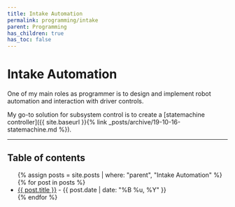 ```yaml
---
title: Intake Automation
permalink: programming/intake
parent: Programming
has_children: true
has_toc: false
---
```


# Intake Automation

One of my main roles as programmer is to design and implement robot automation
and interaction with driver controls.

My go-to solution for subsystem control is to create a [statemachine
controller]({{ site.baseurl }}{% link _posts/archive/19-10-16-statemachine.md %}).

---

<h2 class="text-delta">Table of contents</h2>

<ul id="markdown-toc">
	{% assign posts = site.posts | where: "parent", "Intake Automation" %}
	{% for post in posts %}
	<li>
		<a href="{{ post.url | absolute_url }}">{{ post.title }}</a> 
		- {{ post.date | date: "%B %u, %Y" }}
	</li>
	{% endfor %}
</ul>

